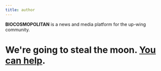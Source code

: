 ```yaml
---
title: author
---
```


**BIOCOSMOPOLITAN** is a news and media platform for the up-wing community.

# We're going to steal the moon.  [You can help](/donate).
